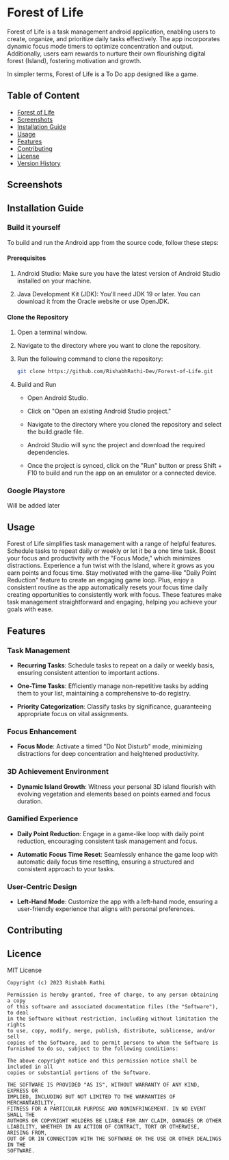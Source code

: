 # Forest of Life
Forest of Life is a task management android application, enabling users to create, organize, and
prioritize daily tasks effectively. The app incorporates dynamic focus mode timers to optimize
concentration and output. Additionally, users earn rewards to nurture their own flourishing digital forest (Island), fostering motivation and growth.

In simpler terms, Forest of Life is a To Do app designed like a game.

## Table of Content
- [Forest of Life](#Forest-of-Life)
- [Screenshots](#screenshots)
- [Installation Guide](#installation-guide)
- [Usage](#usage)
- [Features](#features)
- [Contributing](#contributing)
- [License](#license)
- [Version History](#version-history)

## Screenshots


## Installation Guide

### Build it yourself

To build and run the Android app from the source code, follow these steps:

#### Prerequisites

1. Android Studio: Make sure you have the latest version of Android Studio installed on your machine.

2. Java Development Kit (JDK): You'll need JDK 19 or later. You can download it from the Oracle website or use OpenJDK.

#### Clone the Repository

1. Open a terminal window.

2. Navigate to the directory where you want to clone the repository.

3. Run the following command to clone the repository:

   ```sh
   git clone https://github.com/RishabhRathi-Dev/Forest-of-Life.git

4. Build and Run

    - Open Android Studio.

    - Click on "Open an existing Android Studio project."

    - Navigate to the directory where you cloned the repository and select the build.gradle file.

    - Android Studio will sync the project and download the required dependencies.

    - Once the project is synced, click on the "Run" button or press Shift + F10 to build and run the app on an emulator or a connected device.

### Google Playstore

Will be added later

## Usage
Forest of Life simplifies task management with a range of helpful features. Schedule tasks to repeat daily or weekly or let it be a one time task. Boost your focus and productivity with the "Focus Mode," which minimizes distractions. Experience a fun twist with the Island, where it grows as you earn points and focus time. Stay motivated with the game-like "Daily Point Reduction" feature to create an engaging game loop. Plus, enjoy a consistent routine as the app automatically resets your focus time daily creating opportunities to consistently work with focus. These features make task management straightforward and engaging, helping you achieve your goals with ease.

## Features
### Task Management

- **Recurring Tasks**: Schedule tasks to repeat on a daily or weekly basis, ensuring consistent attention to important actions.

- **One-Time Tasks**: Efficiently manage non-repetitive tasks by adding them to your list, maintaining a comprehensive to-do registry.

- **Priority Categorization**: Classify tasks by significance, guaranteeing appropriate focus on vital assignments.

### Focus Enhancement

- **Focus Mode**: Activate a timed "Do Not Disturb" mode, minimizing distractions for deep concentration and heightened productivity.

### 3D Achievement Environment

- **Dynamic Island Growth**: Witness your personal 3D island flourish with evolving vegetation and elements based on points earned and focus duration.

### Gamified Experience

- **Daily Point Reduction**: Engage in a game-like loop with daily point reduction, encouraging consistent task management and focus.

- **Automatic Focus Time Reset**: Seamlessly enhance the game loop with automatic daily focus time resetting, ensuring a structured and consistent approach to your tasks.


### User-Centric Design

- **Left-Hand Mode**: Customize the app with a left-hand mode, ensuring a user-friendly experience that aligns with personal preferences.

## Contributing

## Licence

MIT License

    Copyright (c) 2023 Rishabh Rathi

    Permission is hereby granted, free of charge, to any person obtaining a copy
    of this software and associated documentation files (the "Software"), to deal
    in the Software without restriction, including without limitation the rights
    to use, copy, modify, merge, publish, distribute, sublicense, and/or sell
    copies of the Software, and to permit persons to whom the Software is
    furnished to do so, subject to the following conditions:

    The above copyright notice and this permission notice shall be included in all
    copies or substantial portions of the Software.

    THE SOFTWARE IS PROVIDED "AS IS", WITHOUT WARRANTY OF ANY KIND, EXPRESS OR
    IMPLIED, INCLUDING BUT NOT LIMITED TO THE WARRANTIES OF MERCHANTABILITY,
    FITNESS FOR A PARTICULAR PURPOSE AND NONINFRINGEMENT. IN NO EVENT SHALL THE
    AUTHORS OR COPYRIGHT HOLDERS BE LIABLE FOR ANY CLAIM, DAMAGES OR OTHER
    LIABILITY, WHETHER IN AN ACTION OF CONTRACT, TORT OR OTHERWISE, ARISING FROM,
    OUT OF OR IN CONNECTION WITH THE SOFTWARE OR THE USE OR OTHER DEALINGS IN THE
    SOFTWARE.

